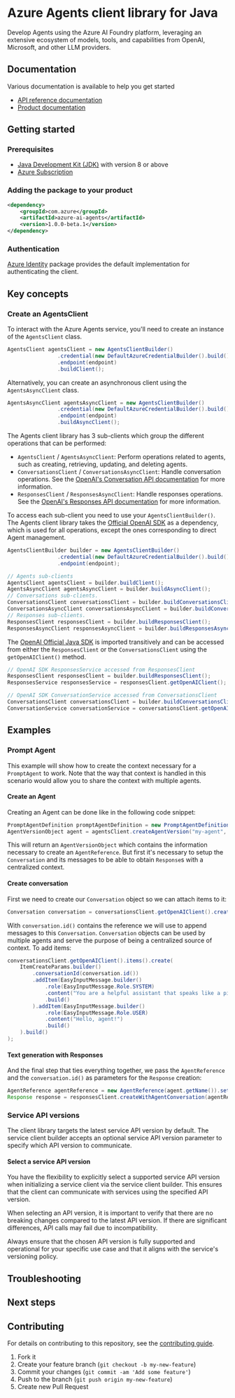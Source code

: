 # Azure Agents client library for Java

Develop Agents using the Azure AI Foundry platform, leveraging an extensive ecosystem of models, tools, and capabilities from OpenAI, Microsoft, and other LLM providers.

## Documentation

Various documentation is available to help you get started

- [API reference documentation][docs]
- [Product documentation][product_documentation]

## Getting started

### Prerequisites

- [Java Development Kit (JDK)][jdk] with version 8 or above
- [Azure Subscription][azure_subscription]

### Adding the package to your product

[//]: # ({x-version-update-start;com.azure:azure-ai-agents;current})
```xml
<dependency>
    <groupId>com.azure</groupId>
    <artifactId>azure-ai-agents</artifactId>
    <version>1.0.0-beta.1</version>
</dependency>
```
[//]: # ({x-version-update-end})

### Authentication

[Azure Identity][azure_identity] package provides the default implementation for authenticating the client.

## Key concepts

### Create an AgentsClient

To interact with the Azure Agents service, you'll need to create an instance of the `AgentsClient` class.

```java
AgentsClient agentsClient = new AgentsClientBuilder()
                .credential(new DefaultAzureCredentialBuilder().build())
                .endpoint(endpoint)
                .buildClient();
```

Alternatively, you can create an asynchronous client using the `AgentsAsyncClient` class.

```java
AgentsAsyncClient agentsAsyncClient = new AgentsClientBuilder()
                .credential(new DefaultAzureCredentialBuilder().build())
                .endpoint(endpoint)
                .buildAsyncClient();
``` 

The Agents client library has 3 sub-clients which group the different operations that can be performed: 
- `AgentsClient` / `AgentsAsyncClient`: Perform operations related to agents, such as creating, retrieving, updating, and deleting agents.
- `ConversationsClient` / `ConversationsAsyncClient`: Handle conversation operations. See the [OpenAI's Conversation API documentation][openai_conversations_api_docs] for more information.
- `ResponsesClient` / `ResponsesAsyncClient`: Handle responses operations. See the [OpenAI's Responses API documentation][openai_responses_api_docs] for more information.

To access each sub-client you need to use your `AgentsClientBuilder()`. The Agents client library takes the [Official OpenAI SDK][openai_java_sdk] as a dependency, which is used for all operations, except the ones corresponding to direct Agent management.

```java
AgentsClientBuilder builder = new AgentsClientBuilder()
                .credential(new DefaultAzureCredentialBuilder().build())
                .endpoint(endpoint);

// Agents sub-clients
AgentsClient agentsClient = builder.buildClient();
AgentsAsyncClient agentsAsyncClient = builder.buildAsyncClient();
// Conversations sub-clients.
ConversationsClient conversationsClient = builder.buildConversationsClient();
ConversationsAsyncClient conversationsAsyncClient = builder.buildConversationsAsyncClient();
// Responses sub-clients.
ResponsesClient responsesClient = builder.buildResponsesClient();
ResponsesAsyncClient responsesAsyncClient = builder.buildResponsesAsyncClient();
```

The [OpenAI Official Java SDK][openai_java_sdk] is imported transitively and can be accessed from either the `ResponsesClient` or the `ConversationsClient` using the `getOpenAIClient()` method.

```java
// OpenAI SDK ResponsesService accessed from ResponsesClient
ResponsesClient responsesClient = builder.buildResponsesClient();
ResponsesService responsesService = responsesClient.getOpenAIClient();

// OpenAI SDK ConversationService accessed from ConversationsClient
ConversationsClient conversationsClient = builder.buildConversationsClient();
ConversationService conversationService = conversationsClient.getOpenAIClient();
```

## Examples

### Prompt Agent

This example will show how to create the context necessary for a `PromptAgent` to work. Note that the way that context is handled in this scenario would allow you to share the context with multiple agents. 

#### Create an Agent

Creating an Agent can be done like in the following code snippet:

```java com.azure.ai.agents.create_prompt_agent
PromptAgentDefinition promptAgentDefinition = new PromptAgentDefinition("gpt-4o");
AgentVersionObject agent = agentsClient.createAgentVersion("my-agent", promptAgentDefinition);
```

This will return an `AgentVersionObject` which contains the information necessary to create an `AgentReference`. But first it's necessary to setup the `Conversation` and its messages to be able to obtain `Response`s with a centralized context.

#### Create conversation

First we need to create our `Conversation` object so we can attach items to it:

```java com.azure.ai.agents.create_conversation
Conversation conversation = conversationsClient.getOpenAIClient().create();
```

With `conversation.id()` contains the reference we will use to append messages to this `Conversation`. `Conversation` objects can be used by multiple agents and serve the purpose of being a centralized source of context. To add items:

```java com.azure.ai.agents.add_message_to_conversation
conversationsClient.getOpenAIClient().items().create(
    ItemCreateParams.builder()
        .conversationId(conversation.id())
        .addItem(EasyInputMessage.builder()
            .role(EasyInputMessage.Role.SYSTEM)
            .content("You are a helpful assistant that speaks like a pirate.")
            .build()
        ).addItem(EasyInputMessage.builder()
            .role(EasyInputMessage.Role.USER)
            .content("Hello, agent!")
            .build()
    ).build()
);
```

#### Text generation with Responses

And the final step that ties everything together, we pass the `AgentReference` and the `conversation.id()` as parameters for the `Response` creation:

```java com.azure.ai.agents.create_response
AgentReference agentReference = new AgentReference(agent.getName()).setVersion(agent.getVersion());
Response response = responsesClient.createWithAgentConversation(agentReference, conversation.id());
```

### Service API versions

The client library targets the latest service API version by default.
The service client builder accepts an optional service API version parameter to specify which API version to communicate.

#### Select a service API version

You have the flexibility to explicitly select a supported service API version when initializing a service client via the service client builder.
This ensures that the client can communicate with services using the specified API version.

When selecting an API version, it is important to verify that there are no breaking changes compared to the latest API version.
If there are significant differences, API calls may fail due to incompatibility.

Always ensure that the chosen API version is fully supported and operational for your specific use case and that it aligns with the service's versioning policy.

## Troubleshooting

## Next steps

## Contributing

For details on contributing to this repository, see the [contributing guide](https://github.com/Azure/azure-sdk-for-java/blob/main/CONTRIBUTING.md).

1. Fork it
1. Create your feature branch (`git checkout -b my-new-feature`)
1. Commit your changes (`git commit -am 'Add some feature'`)
1. Push to the branch (`git push origin my-new-feature`)
1. Create new Pull Request

<!-- LINKS -->
[product_documentation]: https://aka.ms/azsdk/azure-ai-agents/product-doc
[docs]: https://azure.github.io/azure-sdk-for-java/
[jdk]: https://learn.microsoft.com/azure/developer/java/fundamentals/
[azure_subscription]: https://azure.microsoft.com/free/
[azure_identity]: https://github.com/Azure/azure-sdk-for-java/blob/main/sdk/identity/azure-identity
[openai_java_sdk]: https://github.com/openai/openai-java/
[openai_responses_api_docs]: https://platform.openai.com/docs/api-reference/responses
[openai_conversations_api_docs]: https://platform.openai.com/docs/api-reference/conversations
